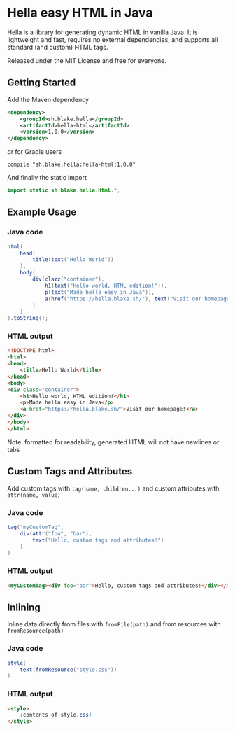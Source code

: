 # Hella easy HTML in Java

Hella is a library for generating dynamic HTML in vanilla Java. It is lightweight and fast, requires no external dependencies, and supports all standard (and custom) HTML tags.

Released under the MIT License and free for everyone.

## Getting Started
Add the Maven dependency

```xml
<dependency>
    <groupId>sh.blake.hella</groupId>
    <artifactId>hella-html</artifactId>
    <version>1.0.0</version>
</dependency>
```

or for Gradle users
```
compile "sh.blake.hella:hella-html:1.0.0"
```

And finally the static import

```java
import static sh.blake.hella.Html.*;
```

## Example Usage
### Java code

```java
html(
    head(
        title(text("Hello World"))
    ),
    body(
        div(clazz("container"),
            h1(text("Hello world, HTML edition!")),
            p(text("Made hella easy in Java")),
            a(href("https://hella.blake.sh/"), text("Visit our homepage!"))
        )
    )
).toString();
```

### HTML output

```html
<!DOCTYPE html>
<html>
<head>
    <title>Hello World</title>
</head>
<body>
<div class="container">
    <h1>Hello world, HTML edition!</h1>
    <p>Made hella easy in Java</p>
    <a href="https://hella.blake.sh/">Visit our homepage!</a>
</div>
</body>
</html>
```

Note: formatted for readability, generated HTML will not have newlines or tabs

## Custom Tags and Attributes
Add custom tags with `tag(name, children...)` and custom attributes with `attr(name, value)`

### Java code
```java
tag("myCustomTag", 
    div(attr("foo", "bar"),
        text("Hello, custom tags and attributes!")
    )
)
```

### HTML output
```html
<myCustomTag><div foo="bar">Hello, custom tags and attributes!</div></myCustomTag>
```

## Inlining

Inline data directly from files with `fromFile(path)` and from resources with `fromResource(path)`

### Java code
```java
style(
    text(fromResource("style.css"))
)
```

### HTML output
```html
<style>
    (contents of style.css)
</style>
```